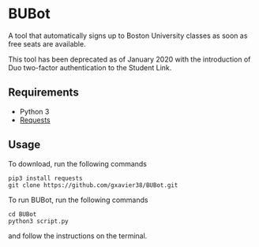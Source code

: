 # BUBot

A tool that automatically signs up to Boston University classes as soon as free seats are available.

This tool has been deprecated as of January 2020 with the introduction of Duo two-factor authentication to the Student Link.

## Requirements

 * Python 3
 * [Requests](https://github.com/psf/requests)

## Usage

To download, run the following commands
```
pip3 install requests
git clone https://github.com/gxavier38/BUBot.git
```

To run BUBot, run the following commands
```
cd BUBot
python3 script.py
```
and follow the instructions on the terminal.
